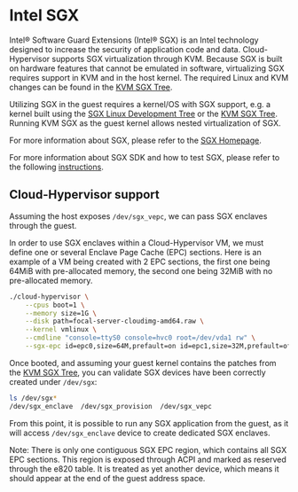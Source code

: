 # Intel SGX

Intel® Software Guard Extensions (Intel® SGX) is an Intel technology designed
to increase the security of application code and data. Cloud-Hypervisor supports
SGX virtualization through KVM. Because SGX is built on hardware features that
cannot be emulated in software, virtualizing SGX requires support in KVM and in
the host kernel. The required Linux and KVM changes can be found in the
[KVM SGX Tree](https://github.com/intel/kvm-sgx).

Utilizing SGX in the guest requires a kernel/OS with SGX support, e.g. a kernel
built using the [SGX Linux Development Tree](https://git.kernel.org/pub/scm/linux/kernel/git/jarkko/linux-sgx.git)
or the [KVM SGX Tree](https://github.com/intel/kvm-sgx). Running KVM SGX as the
guest kernel allows nested virtualization of SGX.

For more information about SGX, please refer to the [SGX Homepage](https://software.intel.com/sgx).

For more information about SGX SDK and how to test SGX, please refer to the
following [instructions](https://github.com/intel/linux-sgx).

## Cloud-Hypervisor support

Assuming the host exposes `/dev/sgx_vepc`, we can pass SGX enclaves through
the guest.

In order to use SGX enclaves within a Cloud-Hypervisor VM, we must define one
or several Enclave Page Cache (EPC) sections. Here is an example of a VM being
created with 2 EPC sections, the first one being 64MiB with pre-allocated
memory, the second one being 32MiB with no pre-allocated memory.

```bash
./cloud-hypervisor \
    --cpus boot=1 \
    --memory size=1G \
    --disk path=focal-server-cloudimg-amd64.raw \
    --kernel vmlinux \
    --cmdline "console=ttyS0 console=hvc0 root=/dev/vda1 rw" \
    --sgx-epc id=epc0,size=64M,prefault=on id=epc1,size=32M,prefault=off
```

Once booted, and assuming your guest kernel contains the patches from the
[KVM SGX Tree](https://github.com/intel/kvm-sgx), you can validate SGX devices
have been correctly created under `/dev/sgx`:

```bash
ls /dev/sgx*
/dev/sgx_enclave  /dev/sgx_provision  /dev/sgx_vepc
```

From this point, it is possible to run any SGX application from the guest, as
it will access `/dev/sgx_enclave` device to create dedicated SGX enclaves.

Note: There is only one contiguous SGX EPC region, which contains all SGX EPC
sections. This region is exposed through ACPI and marked as reserved through
the e820 table. It is treated as yet another device, which means it should
appear at the end of the guest address space.
